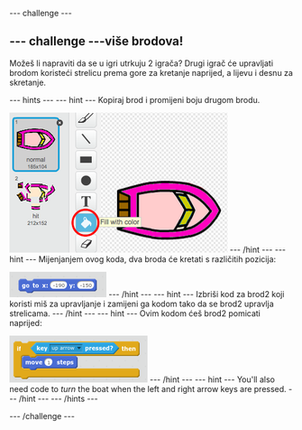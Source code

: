 \--- challenge \---

## \--- challenge \---više brodova!

Možeš li napraviti da se u igri utrkuju 2 igrača? Drugi igrač će upravljati brodom koristeći strelicu prema gore za kretanje naprijed, a lijevu i desnu za skretanje.

\--- hints \--- \--- hint \--- Kopiraj brod i promijeni boju drugom brodu.

![screenshot](images/boat-p2.png) \--- /hint \--- \--- hint \--- Mijenjanjem ovog koda, dva broda će kretati s različitih pozicija:

![screenshot](images/boat-p2start-blocks.png) \--- /hint \--- \--- hint \--- Izbriši kod za brod2 koji koristi miš za upravljanje i zamijeni ga kodom tako da se brod2 upravlja strelicama. \--- /hint \--- \--- hint \--- Ovim kodom ćeš brod2 pomicati naprijed:

![screenshot](images/boat-p2forward-blocks.png) \--- /hint \--- \--- hint \--- You'll also need code to *turn* the boat when the left and right arrow keys are pressed. \--- /hint \--- \--- /hints \---

\--- /challenge \---